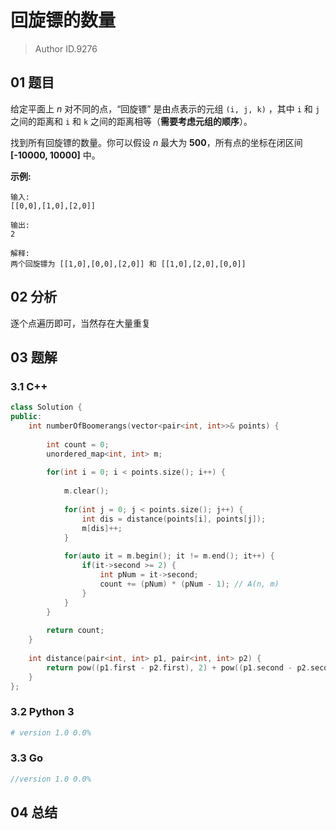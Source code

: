 # 回旋镖的数量
> Author ID.9276

## 01 题目

给定平面上 *n* 对不同的点，“回旋镖” 是由点表示的元组 `(i, j, k)` ，其中 `i` 和 `j` 之间的距离和 `i` 和 `k` 之间的距离相等（**需要考虑元组的顺序**）。

找到所有回旋镖的数量。你可以假设 *n* 最大为 **500**，所有点的坐标在闭区间 **[-10000, 10000]** 中。

**示例:**

```
输入:
[[0,0],[1,0],[2,0]]

输出:
2

解释:
两个回旋镖为 [[1,0],[0,0],[2,0]] 和 [[1,0],[2,0],[0,0]]
```

## 02 分析

逐个点遍历即可，当然存在大量重复

## 03 题解

### 3.1 C++

```c++
class Solution {
public:
    int numberOfBoomerangs(vector<pair<int, int>>& points) {
        
        int count = 0;
        unordered_map<int, int> m;
        
        for(int i = 0; i < points.size(); i++) {
            
            m.clear();
            
            for(int j = 0; j < points.size(); j++) {
                int dis = distance(points[i], points[j]);
                m[dis]++;
            }
            
            for(auto it = m.begin(); it != m.end(); it++) {
                if(it->second >= 2) {
                    int pNum = it->second;
                    count += (pNum) * (pNum - 1); // A(n, m)
                }
            }
        }
        
        return count;
    }
    
    int distance(pair<int, int> p1, pair<int, int> p2) {
        return pow((p1.first - p2.first), 2) + pow((p1.second - p2.second), 2);
    }
};
```

### 3.2 Python 3

```python
# version 1.0 0.0%

```

### 3.3 Go

```Go
//version 1.0 0.0%

```



## 04 总结

